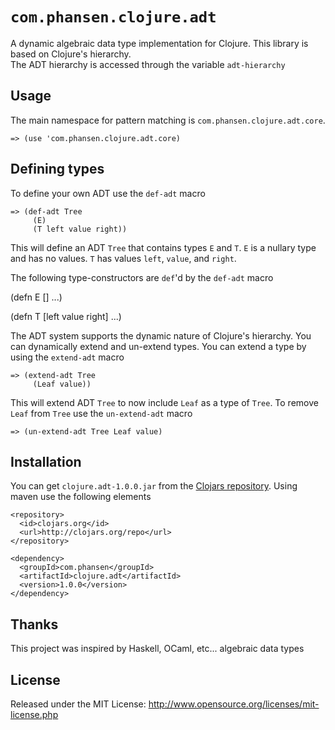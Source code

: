 # `com.phansen.clojure.adt`

A dynamic algebraic data type implementation for Clojure.  This library is based on Clojure's hierarchy.  
The ADT hierarchy is accessed through the variable `adt-hierarchy`

## Usage

The main namespace for pattern matching is `com.phansen.clojure.adt.core`. 

    => (use 'com.phansen.clojure.adt.core)

## Defining types

To define your own ADT use the `def-adt` macro

    => (def-adt Tree
         (E)
         (T left value right))

This will define an ADT `Tree` that contains types `E` and `T`.  `E` is a nullary
type and has no values.  `T` has values `left`, `value`, and `right`.  

The following type-constructors are `def`'d by the `def-adt` macro

(defn E [] ...)

(defn T [left value right] ...)  

The ADT system supports the dynamic nature of Clojure's hierarchy.  You can dynamically 
extend and un-extend types.  You can extend a type by using the `extend-adt` macro

    => (extend-adt Tree
         (Leaf value))

This will extend ADT `Tree` to now include `Leaf` as a type of `Tree`.  To remove `Leaf`
from `Tree` use the `un-extend-adt` macro

    => (un-extend-adt Tree Leaf value)

## Installation

You can get `clojure.adt-1.0.0.jar` from the [Clojars repository](http://clojars.org/com.phansen/clojure.adt).
Using maven use the following elements

	<repository>
  	  <id>clojars.org</id>
  	  <url>http://clojars.org/repo</url>
	</repository>

	<dependency>
      <groupId>com.phansen</groupId>
  	  <artifactId>clojure.adt</artifactId>
  	  <version>1.0.0</version>
	</dependency>

## Thanks

This project was inspired by Haskell, OCaml, etc... algebraic data types

## License

Released under the MIT License: <http://www.opensource.org/licenses/mit-license.php>

